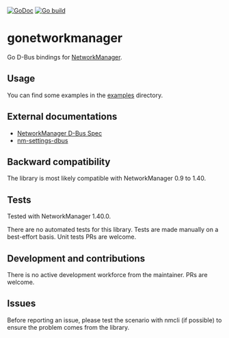 [![GoDoc](https://godoc.org/github.com/Wifx/gonetworkmanager?status.svg)](https://pkg.go.dev/github.com/Wifx/gonetworkmanager)
[![Go build](https://github.com/Wifx/gonetworkmanager/workflows/Go/badge.svg)](https://github.com/Wifx/gonetworkmanager/actions?query=workflow%3AGo)

gonetworkmanager
================

Go D-Bus bindings for [NetworkManager](https://networkmanager.dev/).

## Usage

You can find some examples in the [examples](examples) directory.

## External documentations

- [NetworkManager D-Bus Spec](https://networkmanager.dev/docs/api/latest/spec.html)
- [nm-settings-dbus](https://networkmanager.dev/docs/api/latest/nm-settings-dbus.html)


## Backward compatibility

The library is most likely compatible with NetworkManager 0.9 to 1.40.

## Tests

Tested with NetworkManager 1.40.0.

There are no automated tests for this library. Tests are made manually on a best-effort basis. Unit tests PRs are welcome.

## Development and contributions

There is no active development workforce from the maintainer. PRs are welcome.

## Issues

Before reporting an issue, please test the scenario with nmcli (if possible) to ensure the problem comes from the library. 
